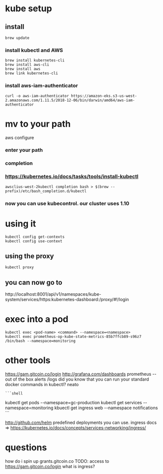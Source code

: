 # kube setup

## install

```shell
brew update
```

### install kubectl and AWS
```shell
brew install kubernetes-cli
brew install aws-cli
brew install aws
brew link kubernetes-cli
```

### install aws-iam-authenticator
```shell
curl -o aws-iam-authenticator https://amazon-eks.s3-us-west-2.amazonaws.com/1.11.5/2018-12-06/bin/darwin/amd64/aws-iam-authenticator 
```

# mv to your path

aws configure
### enter your path

### completion
### https://kubernetes.io/docs/tasks/tools/install-kubectl
```shell
awsclius-west-2kubectl completion bash > $(brew --prefix)/etc/bash_completion.d/kubectl
```

### now you can use kubecontrol. our cluster uses 1.10

# using it 

```shell
kubectl config get-contexts
kubectl config use-context
```


## using the proxy
```shell
kubectl proxy
```

## you can now go to 
http://localhost:8001/api/v1/namespaces/kube-system/services/https:kubernetes-dashboard:/proxy/#!/login


# exec into a pod

```shell
kubectl exec <pod-name> <command> --namespace=<namespace>
kubectl exec prometheus-op-kube-state-metrics-85b7ffcb89-s96z7 /bin/bash --namespace=monitoring
```

# other tools

https://gam.gitcoin.co/login
http://grafana.com/dashboards
prometheus -- out of the box alerts /logs
did you know that you can run your standard docker commands in kubectl? neato

    ```shell
kubectl get pods --namespace=gc-production
kubectl get services --namespace=monitoring
kbuectl get ingress web --namespace notifications
    ```

http://github.com/helm 
    predefined deployments you can use.
ingress docs => https://kubernetes.io/docs/concepts/services-networking/ingress/


# questions 


how do i spin up grants.gitcoin.co
TODO: access to https://gam.gitcoin.co/login
what is ingress?




